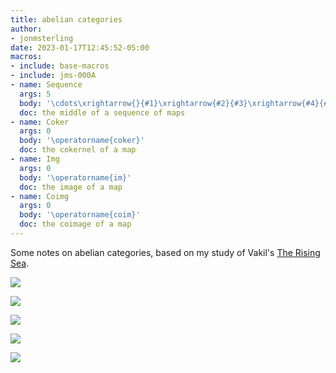 ```yaml
---
title: abelian categories
author:
- jonmsterling
date: 2023-01-17T12:45:52-05:00
macros:
- include: base-macros
- include: jms-000A
- name: Sequence
  args: 5
  body: '\cdots\xrightarrow{}{#1}\xrightarrow{#2}{#3}\xrightarrow{#4}{#5}\xrightarrow{}\cdots'
  doc: the middle of a sequence of maps
- name: Coker
  args: 0
  body: '\operatorname{coker}'
  doc: the cokernel of a map
- name: Img
  args: 0
  body: '\operatorname{im}'
  doc: the image of a map
- name: Coimg
  args: 0
  body: '\operatorname{coim}'
  doc: the coimage of a map
---
```


Some notes on abelian categories, based on my study of Vakil's [The Rising Sea](vakil-2022).

![](jms-0002)

![](jms-0005)

![](jms-0006)

![](jms-0004?collapse=true)

![](jms-0007?collapse=true)

